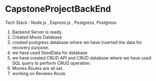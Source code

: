 # CapstoneProjectBackEnd
Tech Stack :  Node.js , Express.js , Postgress, Postgress

1. Backend Server is ready.
2. Created Movie Database
3. created postgress database where we have inserted the data for recovery purpose.
4. we have used SeedData for database
5. we have created CRUD API and CRUD database where we have used SQL query to perform CRUD operation.
6. Movies Routes are all set.
7. working on Reviews Route.

